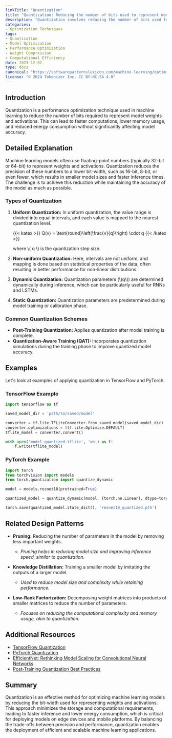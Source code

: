 ```yaml
---
linkTitle: "Quantization"
title: "Quantization: Reducing the number of bits used to represent model weights and activations"
description: "Quantization involves reducing the number of bits used for representing model weights and activations to improve performance and reduce the computational resources required."
categories:
- Optimization Techniques
tags:
- Quantization
- Model Optimization
- Performance Optimization
- Weight Compression
- Computational Efficiency
date: 2023-12-02
type: docs
canonical: "https://softwarepatternslexicon.com/machine-learning/optimization-techniques/performance-optimization/quantization"
license: "© 2024 Tokenizer Inc. CC BY-NC-SA 4.0"
---
```


## Introduction

Quantization is a performance optimization technique used in machine learning to reduce the number of bits required to represent model weights and activations. This can lead to faster computations, lower memory usage, and reduced energy consumption without significantly affecting model accuracy. 

## Detailed Explanation

Machine learning models often use floating-point numbers (typically 32-bit or 64-bit) to represent weights and activations. Quantization reduces the precision of these numbers to a lower bit-width, such as 16-bit, 8-bit, or even fewer, which results in smaller model sizes and faster inference times. The challenge is to achieve this reduction while maintaining the accuracy of the model as much as possible.

### Types of Quantization

1. **Uniform Quantization:**
    In uniform quantization, the value range is divided into equal intervals, and each value is mapped to the nearest quantization level.

    {{< katex >}} Q(v) = \text{round}\left(\frac{v}{q}\right) \cdot q {{< /katex >}}

    where \\( q \\) is the quantization step size.

2. **Non-uniform Quantization:**
    Here, intervals are not uniform, and mapping is done based on statistical properties of the data, often resulting in better performance for non-linear distributions.

3. **Dynamic Quantization:**
    Quantization parameters (\\(q\\)) are determined dynamically during inference, which can be particularly useful for RNNs and LSTMs.

4. **Static Quantization:**
    Quantization parameters are predetermined during model training or calibration phase.

### Common Quantization Schemes

- **Post-Training Quantization:** Applies quantization after model training is complete.
- **Quantization-Aware Training (QAT):** Incorporates quantization simulations during the training phase to improve quantized model accuracy.

## Examples

Let's look at examples of applying quantization in TensorFlow and PyTorch.

### TensorFlow Example

```python
import tensorflow as tf

saved_model_dir = 'path/to/saved/model'

converter = tf.lite.TFLiteConverter.from_saved_model(saved_model_dir)
converter.optimizations = [tf.lite.Optimize.DEFAULT]
tflite_model = converter.convert()

with open('model_quantized.tflite', 'wb') as f:
    f.write(tflite_model)
```

### PyTorch Example

```python
import torch
from torchvision import models
from torch.quantization import quantize_dynamic

model = models.resnet18(pretrained=True)

quantized_model = quantize_dynamic(model, {torch.nn.Linear}, dtype=torch.qint8)

torch.save(quantized_model.state_dict(), 'resnet18_quantized.pth')
```

## Related Design Patterns

- **Pruning:** Reducing the number of parameters in the model by removing less important weights.
  - *Pruning helps in reducing model size and improving inference speed, similar to quantization.*

- **Knowledge Distillation:** Training a smaller model by imitating the outputs of a larger model.
  - *Used to reduce model size and complexity while retaining performance.*

- **Low-Rank Factorization:** Decomposing weight matrices into products of smaller matrices to reduce the number of parameters.
  - *Focuses on reducing the computational complexity and memory usage, akin to quantization.*

## Additional Resources

- [TensorFlow Quantization](https://www.tensorflow.org/model_optimization/guide/quantization)
- [PyTorch Quantization](https://pytorch.org/docs/stable/quantization.html)
- [EfficientNet: Rethinking Model Scaling for Convolutional Neural Networks](https://arxiv.org/abs/1905.11946)
- [Post-Training Quantization Best Practices](https://arxiv.org/abs/2006.04187)

## Summary

Quantization is an effective method for optimizing machine learning models by reducing the bit-width used for representing weights and activations. This approach minimizes the storage and computational requirements, leading to faster inference and lower energy consumption, which is critical for deploying models on edge devices and mobile platforms. By balancing the trade-offs between precision and performance, quantization enables the deployment of efficient and scalable machine learning applications.


